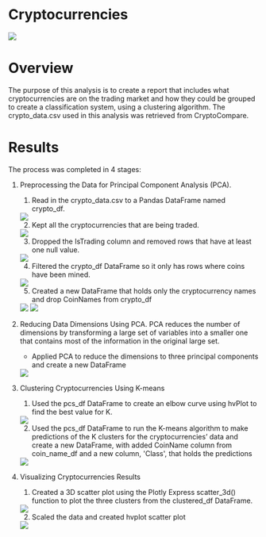 # Cryptocurrencies
<img src=Resources\Images\cryptocurrency.jpg>

# Overview

The purpose of this analysis is to create a report that includes what cryptocurrencies are on the trading market and how they could be grouped to create a classification system, using a clustering algorithm. The crypto_data.csv used in this analysis was retrieved from CryptoCompare.

# Results
The process was completed in 4 stages:
1. Preprocessing the Data for Principal Component Analysis (PCA). 

     1. Read in the crypto_data.csv to a Pandas DataFrame named crypto_df.
    <img src=Resources\Images\crypto_df.jpg>

    2. Kept all the cryptocurrencies that are being traded.
    <img src=Resources\Images\trading_true.jpg>

    3. Dropped the IsTrading column and removed rows that have at least one null value.
    <img src=Resources\Images\dropna.jpg>
    
    4. Filtered the crypto_df DataFrame so it only has rows where coins have been mined.
    <img src=Resources\Images\coins_mined.jpg>

    5. Created a new DataFrame that holds only the cryptocurrency names and drop CoinNames from crypto_df 
    <img src=Resources\Images\coin_name_df.jpg>
    <img src=Resources\Images\drop_coin_name.jpg>

2. Reducing Data Dimensions Using PCA. PCA reduces the number of dimensions by transforming a large set of variables into a smaller one that contains most of the information in the original large set.

    -  Applied PCA to reduce the dimensions to three principal components and create a new DataFrame
    <img src=Resources\Images\pcs_df.jpg>

    


3. Clustering Cryptocurrencies Using K-means

    1. Used the pcs_df DataFrame to create an elbow curve using hvPlot to find the best value for K.
    <img src=Resources\Images\elbow.jpg>

    2. Used the pcs_df DataFrame to run the K-means algorithm to make predictions of the K clusters for the cryptocurrencies’ data and create a new DataFrame, with added CoinName column from coin_name_df and a new column, 'Class', that holds the predictions
    <img src=Resources\Images\clustered_df.jpg> 


4. Visualizing Cryptocurrencies Results

    1. Created a 3D scatter plot using the Plotly Express scatter_3d() function to plot the three clusters from the clustered_df DataFrame.
    <img src=Resources\Images\3d_scatter.jpg>

    2. Scaled the data and created hvplot scatter plot
    <img src=Resources\Images\hvplot.jpg>
   
